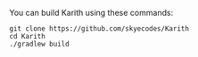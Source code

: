 You can build Karith using these commands:

```shell
git clone https://github.com/skyecodes/Karith
cd Karith
./gradlew build
```